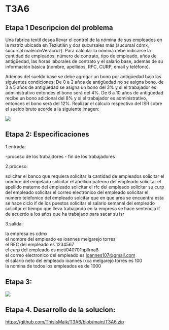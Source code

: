 # T3A6
## Etapa 1 Descripcion del problema

Una fábrica textil desea llevar el control de la nómina de sus empleados en la matriz ubicada en Teziutlán y dos sucursales más (sucursal cdmx, sucursal malecónVeracruz). Para calcular la nómina debe indicarse la cantidad de empleados, número de contrato, tipo de empleado, años de antigüedad, las horas laborales de contrato y el salario base, además de su información básica (nombre, apellidos, RFC, CURP, email y teléfono).

Además del sueldo base se debe agregar un bono por antigüedad bajo las siguientes condiciones:
De 0 a 2 años de antigüedad no se asigna bono. de 3 a 5 años de antigüedad se asigna un bono del 3% y si el trabajador es administrativo entonces el bono será del 4%. De 6 a 10 años de antigüedad recibe un bono adicional del 8% y si el trabajador es administrativo, entonces el bono será del 12%. Realizar el cálculo respectivo del ISR sobre el sueldo bruto acorde a la siguiente imagen: 

![](https://www.nominapro.mx/wp-content/uploads/2020/02/Ejemplo-de-Como-Calcular-el-ISR.png)



## Etapa 2: Especificaciones

1.entrada:

-proceso de los trabajdores - fin de los trabajadores

2.proceso:

solicitar el banco que requiera
solicitar la cantidad de empleados
solicitar el nombre del empelado
solicitar el apellido paterno del empleado
solicitar el apellido materno del empleado
solicitar el rfc del empleado
solicitar su curp del empleado
solicitar el correo electronico del empleado
solicitar el numero telefonico del empleado
solcitar que en que area se encuentra esta
se hace ciclo if de los puestos
solicitar el salario semanal del empleado
solicitar el tiempo que lleva trabajando en la empresa
se hace sentencia if de acuerdo a los años que ha trabajado para sacar su isr

3.salida:


la empresa es cdmx                                                             
el nombre del empleado es ioannes melgarejo torres                            
el RFC del empleado es 1234567                                                
el curp del empleado es meti040701hpllrna8                                     
el correo electronico del empleado es ioannes107@gmail.com                     
el salario neto del empleado ioannes ixca melgarejo torres es 100              
la nomina de todos los empleados es de 1000                                    
                                                                               



## Etapa 3:

![](https://github.com/ThisIsMaik/T3A6/blob/main/T3A6.png?raw=true)

## Etapa 4. Desarrollo de la solucion:

https://github.com/ThisIsMaik/T3A6/blob/main/T3A6.zip

